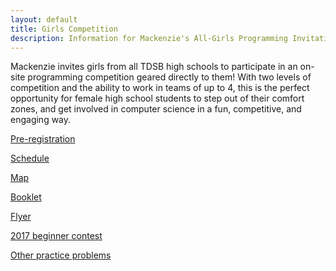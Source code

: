 ```yaml
---
layout: default
title: Girls Competition
description: Information for Mackenzie's All-Girls Programming Invitation Competition.
---
```


Mackenzie invites girls from all TDSB high schools to participate in an on-site programming competition geared directly to them!
With two levels of competition and the ability to work in teams of up to 4, this is the perfect opportunity for female high school students to step out of their comfort zones, and get involved in computer science in a fun, competitive, and engaging way.

[Pre-registration](https://goo.gl/gLJ4Ka)

[Schedule](schedule/)

[Map](map/)

[Booklet](booklet/)

[Flyer](flyer/)

[2017 beginner contest](junior-problems-2017/)

[Other practice problems](mcpt.ca/cpt-problems/)
